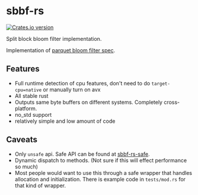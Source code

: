 # sbbf-rs
<a href="https://crates.io/crates/sbbf-rs">
	<img src="https://img.shields.io/crates/v/sbbf-rs.svg?style=flat-square"
	alt="Crates.io version" />
</a>

Split block bloom filter implementation.

Implementation of [parquet bloom filter spec](https://github.com/apache/parquet-format/blob/master/BloomFilter.md).

## Features
- Full runtime detection of cpu features, don't need to do `target-cpu=native` or manually turn on avx
- All stable rust
- Outputs same byte buffers on different systems. Completely cross-platform.
- no_std support
- relatively simple and low amount of code

## Caveats
- Only `unsafe` api. Safe API can be found at [sbbf-rs-safe](https://github.com/ozgrakkurt/sbbf-rs-safe).
- Dynamic dispatch to methods. (Not sure if this will effect performance so much)
- Most people would want to use this through a safe wrapper that handles allocation and initialization.
There is example code in `tests/mod.rs` for that kind of wrapper.
